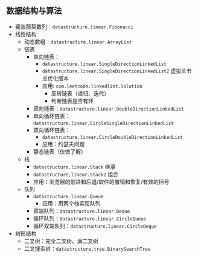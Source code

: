 ## 数据结构与算法

- 斐波那契数列：`datastructure.linear.Fibonacci`
- 线性结构
  + 动态数组：`datastructure.linear.ArrayList`
  + 链表
    + 单向链表：
      * `datastructure.linear.SingleDirectionLinkedList`
      * `datastructure.linear.SingleDirectionLinkedList2` 虚拟头节点优化版本
      * 应用: `com.leetcode.linkedlist.Solution`
        - 反转链表（递归、迭代）
        - 判断链表是否有环
    + 双向链表：`datastructure.linear.DoubleDirectionLinkedList`
    + 单向循环链表：`datastructure.linear.CircleSingleDirectionLinkedList`
    + 双向循环链表：
      * `datastructure.linear.CircleDoubleDirectionLinkedList`
      * 应用：约瑟夫问题
    + 静态链表（仅做了解）
  + 栈
    + `datastructure.linear.Stack` 继承
    + `datastructure.linear.Stack2` 组合
    + 应用：浏览器的前进和后退/软件的撤销和恢复/有效的括号
  + 队列
    + `datastructure.linear.Queue`
      * 应用：用两个栈实现队列
    + 双端队列：`datastructure.linear.Deque`
    + 循环队列：`datastructure.linear.CircleQueue`
    + 循环双端队列：`datastructure.linear.CircleDeque`
- 树形结构
  + 二叉树：完全二叉树、满二叉树
  + 二叉搜索树：`datastructure.tree.BinarySearchTree`

